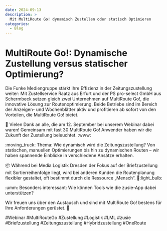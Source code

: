```yaml
---
date: 2024-09-13
description: >
  Mit MultiRoute Go! dynamisch Zustellen oder statisch Optimieren
categories:
  - Blog
---
```


# MultiRoute Go!: Dynamische Zustellung versus statischer Optimierung?

Die Funke Mediengruppe stärkt ihre Effizienz in der Zeitungszustellung weiter: Mit Zustellservice Raatz aus Erfurt und der PS pro-select GmbH aus Schermbeck setzen gleich zwei Unternehmen auf MultiRoute Go!, die innovative Lösung zur Routenoptimierung. Beide Betriebe sind im Bereich der Anzeigen- und Wochenblätter aktiv und profitieren ab sofort von den Vorteilen, die MultiRoute Go! bietet.


:tada: Vielen Dank an alle, die am 12. September bei unserem Webinar dabei waren! Gemeinsam mit fast 30 MultiRoute Go! Anwender haben wir die Zukunft der Zustellung beleuchtet. :www:

:moving_truck: Thema: Wie dynamisch wird die Zeitungszustellung? Von statischen, manuellen Optimierungen bis hin zu dynamischen Routen – wir haben spannende Einblicke in verschiedene Ansätze erhalten.
<!-- more -->

:package: Während bei Media Logistik Dresden der Fokus auf der Briefzustellung mit Sortierreihenfolge liegt, wird bei anderen Kunden die Routenplanung flexibler gestaltet, oft bestimmt durch die Ressource „Mensch“. :robot::light_bulb:

:umm: Besonders interessant: Wie können Tools wie die zusie-App dabei unterstützen?

Wir freuen uns über den Austausch und sind mit MultiRoute Go! bestens für Ihre Anforderungen gerüstet. :rocket:

#Webinar #MultiRouteGo #Zustellung #Logistik #LML #zusie #Briefzustellung #Zeitungszustellung #Hybridzustellung #OneRoute



